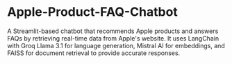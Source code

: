 # Apple-Product-FAQ-Chatbot
A Streamlit-based chatbot that recommends Apple products and answers FAQs by retrieving real-time data from Apple's website. It uses LangChain with Groq Llama 3.1 for language generation, Mistral AI for embeddings, and FAISS for document retrieval to provide accurate responses.
